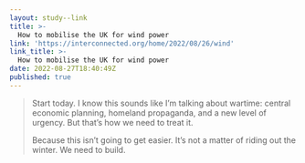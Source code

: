 ```yaml
---
layout: study--link
title: >-
  How to mobilise the UK for wind power
link: 'https://interconnected.org/home/2022/08/26/wind'
link_title: >-
  How to mobilise the UK for wind power
date: 2022-08-27T18:40:49Z
published: true
---
```

> Start today. I know this sounds like I’m talking about wartime: central economic planning, homeland propaganda, and a new level of urgency. But that’s how we need to treat it.
>
> Because this isn’t going to get easier. It’s not a matter of riding out the winter. We need to build.
